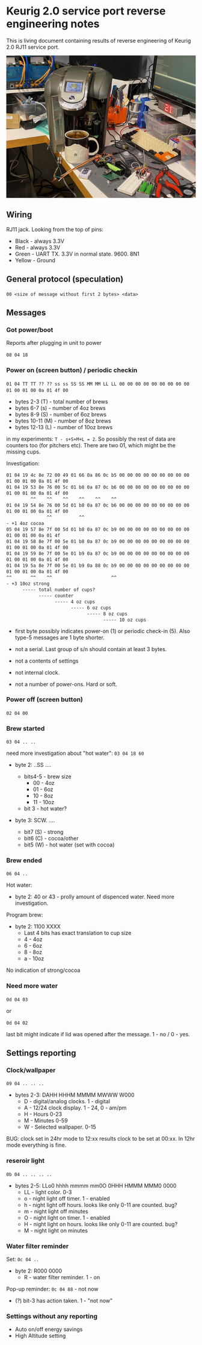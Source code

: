 # Keurig 2.0 service port reverse engineering notes

This is living document containing results of reverse engineering of Keurig 2.0 RJ11 service port.

![Image of the process](pics/IMG_0985.jpeg)

## Wiring

RJ11 jack. Looking from the top of pins:
- Black - always 3.3V
- Red - always 3.3V 
- Green - UART TX. 3.3V in normal state. 9600. 8N1
- Yellow - Ground

## General protocol (speculation)

`00 <size of message without first 2 bytes> <data>`

## Messages

### Got power/boot

Reports after plugging in unit to power

`08 04 18`

### Power on (screen button) / periodic checkin

`01 04 TT TT ?? ?? ss ss SS SS MM MM LL LL 00 00 00 00 00 00 00 00 00 01 00 01 00 0a 01 4f 00`

- bytes 2-3 (T) - total number of brews
- bytes 6-7 (s) - number of 4oz brews
- bytes 8-9 (S) - number of 6oz brews
- bytes 10-11 (M) - number of 8oz brews
- bytes 12-13 (L) - number of 10oz brews

in my experiments: `T - s+S+M+L = 2`. So possibly the rest of data are counters too (for pitchers etc).
There are two 01, which might be the missing cups.

Investigation:
```
01 04 19 4c 8e 72 00 49 01 66 0a 86 0c b5 00 00 00 00 00 00 00 00 00 01 00 01 00 0a 01 4f 00
01 04 19 53 8e 76 00 5c 01 b8 0a 87 0c b6 00 00 00 00 00 00 00 00 00 01 00 01 00 0a 01 4f 00
         ^^    ^^    ^^    ^^    ^^    ^^
01 04 19 54 8e 76 00 5d 01 b8 0a 87 0c b6 00 00 00 00 00 00 00 00 00 01 00 01 00 0a 01 4f 00
               ^^          ^^
- +1 4oz cocoa
05 04 19 57 8e 7f 00 5d 01 b8 0a 87 0c b9 00 00 00 00 00 00 00 00 00 01 00 01 00 0a 01 4f
01 04 19 58 8e 7f 00 5e 01 b8 0a 87 0c b9 00 00 00 00 00 00 00 00 00 01 00 01 00 0a 01 4f 00
01 04 19 59 8e 7f 00 5e 01 b9 0a 87 0c b9 00 00 00 00 00 00 00 00 00 01 00 01 00 0a 01 4f 00
01 04 19 5a 8e 7f 00 5e 01 b9 0a 88 0c b9 00 00 00 00 00 00 00 00 00 01 00 01 00 0a 01 4f 00
^^       ^^    ^^                      ^^
- +3 10oz strong            
      ----- total number of cups?
            ----- counter
                  ----- 4 oz cups
                        ----- 6 oz cups
                              ----- 8 oz cups
                                    ----- 10 oz cups
```

- first byte possibly indicates power-on (1) or periodic check-in (5). Also type-5 messages are 1 byte shorter.

- not a serial. Last group of s/n should contain at least 3 bytes.
- not a contents of settings
- not internal clock.
- not a number of power-ons. Hard or soft.


### Power off (screen button)

`02 04 00`

### Brew started

`03 04 .. ..`

need more investigation about "hot water": `03 04 18 60`

- byte 2: ..SS ....
  - bits4-5 - brew size
    - 00 - 4oz
    - 01 - 6oz
    - 10 - 8oz
    - 11 - 10oz
  - bit 3  - hot water?

- byte 3: SCW. ....
  - bit7 (S) - strong
  - bit6 (C) - cocoa/other
  - bit5 (W) - hot water (set with cocoa)

### Brew ended

`06 04 ..`

Hot water:
- byte 2: 40 or 43 - prolly amount of dispenced water. Need more investigation.

Program brew:
- byte 2: 1100 XXXX
  - Last 4 bits has exact translation to cup size
  - 4 - 4oz
  - 6 - 6oz
  - 8 - 8oz
  - a - 10oz

No indication of strong/cocoa

### Need more water

`0d 04 03` 

or

`0d 04 02` 

last bit might indicate if lid was opened after the message. 1 - no / 0 - yes.

## Settings reporting

### Clock/wallpaper

`09 04 .. .. ..`

- bytes 2-3: DAHH HHHM MMMM MWWW W000
  - D - digital/analog clocks. 1 - digital
  - A - 12/24 clock display. 1 - 24, 0 - am/pm
  - H - Hours 0-23
  - M - Minutes 0-59
  - W - Selected wallpaper. 0-15
  
BUG: clock set in 24hr mode to 12:xx results clock to be set at 00:xx. In 12hr mode everything is fine.

### reseroir light

`0b 04 .. .. .. ..`

- bytes 2-5: LLo0 hhhh  mmmm mm0O  0HHH HMMM  MMM0 0000
  - LL - light color. 0-3
  - o - night light off timer. 1 - enabled
  - h - night light off hours. looks like only 0-11 are counted. bug?
  - m - night light off minutes
  - O - night light on timer. 1 - enabled
  - H - night light on hours. looks like only 0-11 are counted. bug?
  - M - night light on minutes

### Water filter reminder

Set: `0c 04 ..`

- byte 2: R000 0000
  - R - water filter reminder. 1 - on

Pop-up reminder:
`0c 04 88` - not now
- (?) bit-3 has action taken. 1 - "not now"

### Settings without any reporting

- Auto on/off energy savings
- High Altitude setting

